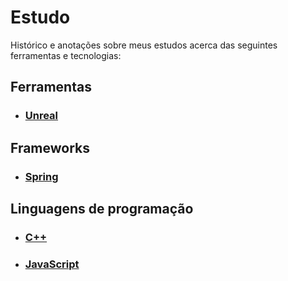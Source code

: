 # Estudo
Histórico e anotações sobre meus estudos acerca das seguintes ferramentas e tecnologias:

## Ferramentas
- ### [Unreal](unreal/README.md)

## Frameworks
- ### [Spring](spring/README.md)

## Linguagens de programação
- ### [C++](cplusplus/README.md)
- ### [JavaScript](javascript/README.md)
